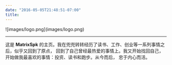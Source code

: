 ```yaml
---
date: "2016-05-05T21:48:51-07:00"
title: 
---
```


<div style="text-align: left;">
![images/logo.png](images/logo.png)
</div>

-----------------------------------------------------------------------------------------------------

这是 **MatrixSpk** 的主页。我在兜兜转转经历了读书、工作、创业等一系列事情之后，似乎又回到了原点，
回到了自己曾经最热爱的事情上。我又开始找回自己，开始做我最喜欢的事情：投资、读书和跑步。从今而后，
忠于内心而活。